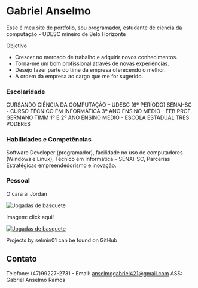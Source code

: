 # Gabriel Anselmo 

Esse é meu site de portfolio, sou programador, estudante de ciencia da computação - UDESC
mineiro de Belo Horizonte 

Objetivo

- Crescer no mercado de trabalho e adquirir novos conhecimentos.
- Torna-me um bom profissional através de novas experiências.
- Desejo fazer parte do time da empresa oferecendo o melhor.
- A ordem da empresa ao cargo que me for sugerido.

### Escolaridade

  CURSANDO CIÊNCIA DA COMPUTAÇÃO – UDESC (6º PERÍODO)
  SENAI-SC - CURSO TÉCNICO EM INFORMÁTICA
  3º ANO ENSINO MEDIO - EEB PROF. GERMANO TIMM
  1º E 2º ANO ENSINO MEDIO - ESCOLA ESTADUAL TRES PODERES

### Habilidades e Competências

Software Developer (programador), facilidade no uso de computadores (Windows e Linux), Técnico em Informática – SENAI-SC, Parcerias Estratégicas empreendedorismo e inovação.

### Pessoal



O cara ai Jordan

![Jogadas de basquete](https://media1.giphy.com/media/3oEjHHMtBYjU3MP5yE/200.webp?cid=ecf05e473gwk4abi0rtpgvhedfkq5k5blw9vlr43mpa92vhu&rid=200.webp&ct=g)

Imagem: click aqui!

[![Jogadas de basquete](https://media1.giphy.com/media/3oEjHHMtBYjU3MP5yE/200.webp?cid=ecf05e473gwk4abi0rtpgvhedfkq5k5blw9vlr43mpa92vhu&rid=200.webp&ct=g)](https://giphy.com/search/jordan)

Projects by selmin01 can be found on GitHub

## Contato

Telefone: (47)99227-2731 - Email: anselmogabriel421@gmail.com
ASS: Gabriel Anselmo Ramos
